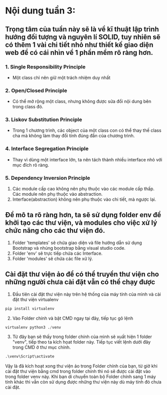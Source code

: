 
# Nội dung tuần 3: 
##  Trọng tâm của tuần này sẽ là về kĩ thuật lập trình hướng đối tượng và nguyên lí SOLID, tuy nhiên sẽ có thêm 1 vài chi tiết nhỏ như thiết kế giao diện web để có cái nhìn về 1 phần mềm rõ ràng hơn.
### 1. Single Responsibility Principle
- Một class chỉ nên giữ một trách nhiệm duy nhất
### 2. Open/Closed Principle
- Có thể mở rộng một class, nhưng không được sửa đổi nội dung bên trong class đó.
### 3. Liskov Substitution Principle
- Trong 1 chương trình, các object của một class con có thể thay thế class cha mà không làm thay đổi tính đúng đắn của chương trình.
### 4. Interface Segregation Principle
- Thay vì dùng một interface lớn, ta nên tách thành nhiều interface nhỏ với mục đích rõ ràng.
### 5. Dependency Inversion Principle
1. Các module cấp cao không nên phụ thuộc vào các module cấp thấp. Các module nên phụ thuộc vào abstraction.
2. Interface(abstraction) không nên phụ thuộc vào chi tiết, mà ngược lại.
## Để mô ta rõ ràng hơn, ta sẽ sử dụng folder env để khởi tạo các thư viện, và modules cho việc xử lý chức năng cho các thư viện đó.
1. Folder 'templates' sẽ chứa giao diện và file hướng dẫn sử dụng Bootstrap và nhúng bootstrap bằng visual studio code.
2. Folder 'env' sẽ trực tiếp chứa các Interface.
3. Folder 'modules' sẽ chứa các file xử lý.
## Cài đặt thư viện ảo để có thể truyền thư viện cho những người chưa cài đặt vẫn có thể chạy được
1. Đầu tiên cài đặt thư viện này trên hệ thống của máy tính của mình và cài đặt thư viện virtualenv
```python
pip install virtualenv
```
2. Vào Folder chính và bật CMD ngay tại đây, tiếp tục gõ lệnh
```python
virtualenv python3 ./venv
```
3. Từ đây bạn sẽ thấy trong folder chính của mình sẽ xuất hiện 1 folder "venv", tiếp theo ta kích họat folder này. Tiếp tục viết lệnh dưới đây trong CMD ở thư mục chính.
```python
.\venv\Script\activate
```
Vậy là đã kích hoạt xong thư viện ảo trong Folder chính của bạn, từ giờ khi cài đặt thư viện bằng cmd trong folder chính thì nó sẽ được cài đặt vào trong folder venv này. Khi bạn di chuyển toàn bộ Folder chính sang 1 máy tính khác thì vẫn còn sử dụng được những thư viện này dù máy tính đó chưa cài đặt.
